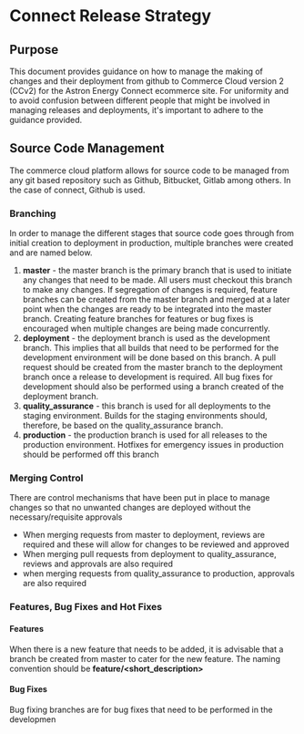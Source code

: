 # Connect Release Strategy

## Purpose
This document provides guidance on how to manage the making of changes and their deployment from github to Commerce Cloud version 2 (CCv2) for the Astron Energy Connect ecommerce site. For uniformity and to avoid confusion between different people that might be involved in managing releases and deployments, it's important to adhere to the guidance provided. 

## Source Code Management
The commerce cloud platform allows for source code to be managed from any git based repository such as Github, Bitbucket, Gitlab among others. In the case of connect, Github is used. 

### Branching 
In order to manage the different stages that source code goes through from initial creation to deployment in production, multiple branches were created and are named below. 

 1. **master** - the master branch is the primary branch that is used to initiate any changes that need to be made. All users must checkout this branch to make any changes. If segregation of changes is required, feature branches can be created from the master branch and merged at a later point when the changes are ready to be integrated into the master branch. Creating feature branches for features or bug fixes is encouraged when multiple changes are being made concurrently. 
 2. **deployment** - the deployment branch is used as the development branch. This implies that all builds that need to be performed for the development environment will be done based on this branch. A pull request should be created from the master branch to the deployment branch once a release to development is required. All bug fixes for development should also be performed using a branch created of the deployment branch. 
 3. **quality_assurance** - this branch is used for all deployments to the staging environment. Builds for the staging environments should, therefore, be based on the quality_assurance branch. 
 4. **production** - the production branch is used for all releases to the production environment. Hotfixes for emergency issues in production should be performed off this branch

### Merging Control
There are control mechanisms that have been put in place to manage changes so that no unwanted changes are deployed without the necessary/requisite approvals

-	When merging requests from master to deployment, reviews are required and these will allow for changes to be reviewed and approved 
-	When merging pull requests from deployment to quality_assurance, reviews and approvals are also required 
-	when merging requests from quality_assurance to production, approvals are also required

### Features, Bug Fixes and Hot Fixes
#### Features
When there is a new feature that needs to be added, it is advisable that a branch be created from master to cater for the new feature. The naming convention should be **feature/<short_description>**
#### Bug Fixes
Bug fixing branches are for bug fixes that need to be performed in the developmen
	 
<!--stackedit_data:
eyJoaXN0b3J5IjpbMjAyNDM2NTg5MSwxNjM2NDg3NzMsLTI0MT
gyOTAwNywxMjE4ODY0MjYwLDExMTYwNDI5MDZdfQ==
-->
